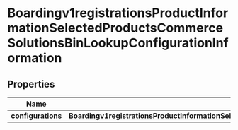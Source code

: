 
# Boardingv1registrationsProductInformationSelectedProductsCommerceSolutionsBinLookupConfigurationInformation

## Properties
Name | Type | Description | Notes
------------ | ------------- | ------------- | -------------
**configurations** | [**Boardingv1registrationsProductInformationSelectedProductsCommerceSolutionsBinLookupConfigurationInformationConfigurations**](Boardingv1registrationsProductInformationSelectedProductsCommerceSolutionsBinLookupConfigurationInformationConfigurations.md) |  |  [optional]



